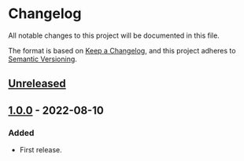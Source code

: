 # Changelog

All notable changes to this project will be documented in this file.

The format is based on [Keep a Changelog](https://keepachangelog.com/en/1.0.0/),
and this project adheres to [Semantic Versioning](https://semver.org/spec/v2.0.0.html).

## [Unreleased]

## [1.0.0] - 2022-08-10

### Added

- First release.

[Unreleased]: https://github.com/giantswarm/docker-guestfs/compare/v1.0.0...HEAD
[1.0.0]: https://github.com/giantswarm/docker-guestfs/releases/tag/v1.0.0
